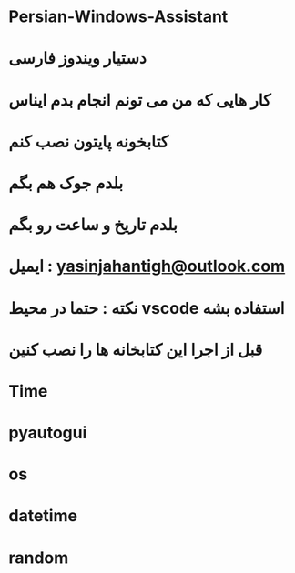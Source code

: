 # Persian-Windows-Assistant
# دستیار ویندوز فارسی 
# کار هایی که من می تونم انجام بدم ایناس
# کتابخونه پایتون نصب کنم
# بلدم جوک هم بگم
# بلدم تاریخ و ساعت رو بگم
# ایمیل : yasinjahantigh@outlook.com
# نکته : حتما در محیط vscode استفاده بشه 
# قبل از اجرا این کتابخانه ها را نصب کنین 
# Time
# pyautogui
# os
# datetime
# random
